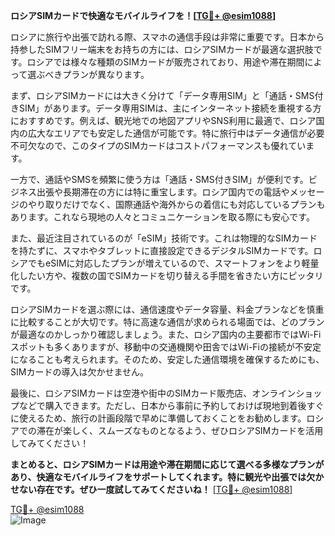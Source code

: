 **ロシアSIMカードで快適なモバイルライフを！[[TG💪+ @esim1088](https://t.me/s/esim1088)]**

ロシアに旅行や出張で訪れる際、スマホの通信手段は非常に重要です。日本から持参したSIMフリー端末をお持ちの方には、ロシアSIMカードが最適な選択肢です。ロシアでは様々な種類のSIMカードが販売されており、用途や滞在期間によって選ぶべきプランが異なります。

まず、ロシアSIMカードには大きく分けて「データ専用SIM」と「通話・SMS付きSIM」があります。データ専用SIMは、主にインターネット接続を重視する方におすすめです。例えば、観光地での地図アプリやSNS利用に最適で、ロシア国内の広大なエリアでも安定した通信が可能です。特に旅行中はデータ通信が必要不可欠なので、このタイプのSIMカードはコストパフォーマンスも優れています。

一方で、通話やSMSを頻繁に使う方は「通話・SMS付きSIM」が便利です。ビジネス出張や長期滞在の方には特に重宝します。ロシア国内での電話やメッセージのやり取りだけでなく、国際通話や海外からの着信にも対応しているプランもあります。これなら現地の人々とコミュニケーションを取る際にも安心です。

また、最近注目されているのが「eSIM」技術です。これは物理的なSIMカードを持たずに、スマホやタブレットに直接設定できるデジタルSIMカードです。ロシアでもeSIMに対応したプランが増えているので、スマートフォンをより軽量化したい方や、複数の国でSIMカードを切り替える手間を省きたい方にピッタリです。

ロシアSIMカードを選ぶ際には、通信速度やデータ容量、料金プランなどを慎重に比較することが大切です。特に高速な通信が求められる場面では、どのプランが最適なのかしっかり確認しましょう。また、ロシア国内の主要都市ではWi-Fiスポットも多くありますが、移動中の交通機関や田舎ではWi-Fiの接続が不安定になることも考えられます。そのため、安定した通信環境を確保するためにも、SIMカードの導入は欠かせません。

最後に、ロシアSIMカードは空港や街中のSIMカード販売店、オンラインショップなどで購入できます。ただし、日本から事前に予約しておけば現地到着後すぐに使えるため、旅行の計画段階で早めに準備しておくことをお勧めします。ロシアでの滞在が楽しく、スムーズなものとなるよう、ぜひロシアSIMカードを活用してみてください！

**まとめると、ロシアSIMカードは用途や滞在期間に応じて選べる多様なプランがあり、快適なモバイルライフをサポートしてくれます。特に観光や出張では欠かせない存在です。ぜひ一度試してみてくださいね！** [[TG💪+ @esim1088](https://t.me/s/esim1088)]

[TG💪+ @esim1088](https://t.me/s/esim1088)  
![Image](https://i.postimg.cc/Y0z9fWf4/image.png)